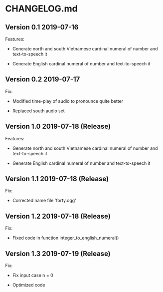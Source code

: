 # CHANGELOG.md

## Version 0.1 2019-07-16

Features:

- Generate north and south Vietnamese cardinal numeral of number and text-to-speech it

- Generate English cardinal numeral of number and text-to-speech it


## Version 0.2 2019-07-17

Fix:

- Modified time-play of audio to pronounce quite better

- Replaced south audio set


## Version 1.0 2019-07-18 (Release)

Features:

- Generate north and south Vietnamese cardinal numeral of number and text-to-speech it

- Generate English cardinal numeral of number and text-to-speech it


## Version 1.1 2019-07-18 (Release)

Fix:

- Corrected name file 'forty.ogg'


## Version 1.2 2019-07-18 (Release)

Fix:

- Fixed code in function integer_to_english_numeral()


## Version 1.3 2019-07-19 (Release)

Fix:

- Fix input case n = 0

- Optimized code

